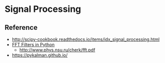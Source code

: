 # Signal Processing

## Reference
* http://scipy-cookbook.readthedocs.io/items/idx_signal_processing.html
* [FFT Filters in Python](https://plot.ly/python/fft-filters/)
   * http://www.phys.nsu.ru/cherk/fft.pdf
* https://pykalman.github.io/
